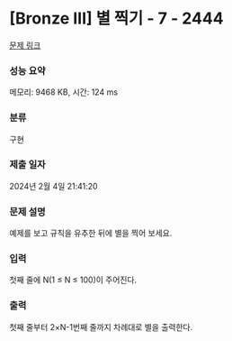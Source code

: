 # [Bronze III] 별 찍기 - 7 - 2444 

[문제 링크](https://www.acmicpc.net/problem/2444) 

### 성능 요약

메모리: 9468 KB, 시간: 124 ms

### 분류

구현

### 제출 일자

2024년 2월 4일 21:41:20

### 문제 설명

<p style="user-select: auto !important;">예제를 보고 규칙을 유추한 뒤에 별을 찍어 보세요.</p>

### 입력 

 <p style="user-select: auto !important;">첫째 줄에 N(1 ≤ N ≤ 100)이 주어진다.</p>

### 출력 

 <p style="user-select: auto !important;">첫째 줄부터 2×N-1번째 줄까지 차례대로 별을 출력한다.</p>

